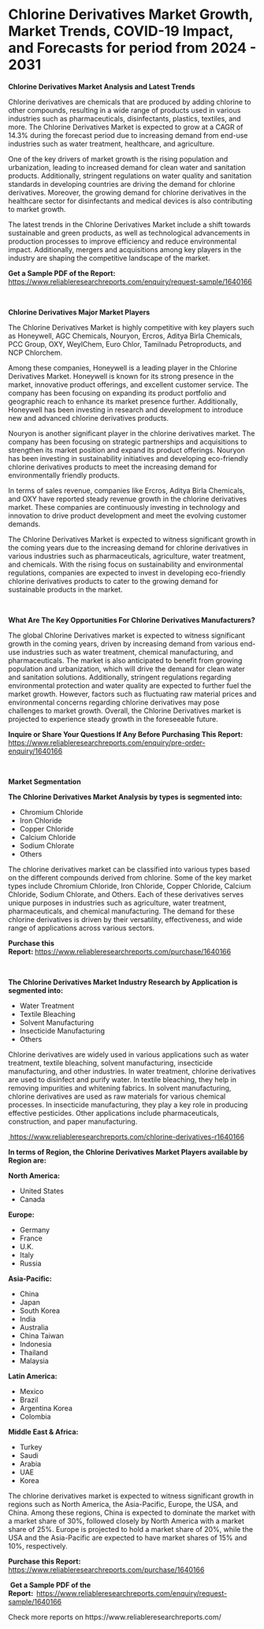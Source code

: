 <p><h1>Chlorine Derivatives Market Growth, Market Trends, COVID-19 Impact, and Forecasts for period from 2024 - 2031</h1></p><p><strong>Chlorine Derivatives Market Analysis and Latest Trends</strong></p>
<p><p>Chlorine derivatives are chemicals that are produced by adding chlorine to other compounds, resulting in a wide range of products used in various industries such as pharmaceuticals, disinfectants, plastics, textiles, and more. The Chlorine Derivatives Market is expected to grow at a CAGR of 14.3% during the forecast period due to increasing demand from end-use industries such as water treatment, healthcare, and agriculture.</p><p>One of the key drivers of market growth is the rising population and urbanization, leading to increased demand for clean water and sanitation products. Additionally, stringent regulations on water quality and sanitation standards in developing countries are driving the demand for chlorine derivatives. Moreover, the growing demand for chlorine derivatives in the healthcare sector for disinfectants and medical devices is also contributing to market growth.</p><p>The latest trends in the Chlorine Derivatives Market include a shift towards sustainable and green products, as well as technological advancements in production processes to improve efficiency and reduce environmental impact. Additionally, mergers and acquisitions among key players in the industry are shaping the competitive landscape of the market.</p></p>
<p><strong>Get a Sample PDF of the Report:&nbsp;</strong> <a href="https://www.reliableresearchreports.com/enquiry/request-sample/1640166">https://www.reliableresearchreports.com/enquiry/request-sample/1640166</a></p>
<p>&nbsp;</p>
<p><strong>Chlorine Derivatives Major Market Players</strong></p>
<p><p>The Chlorine Derivatives Market is highly competitive with key players such as Honeywell, AGC Chemicals, Nouryon, Ercros, Aditya Birla Chemicals, PCC Group, OXY, WeylChem, Euro Chlor, Tamilnadu Petroproducts, and NCP Chlorchem.</p><p>Among these companies, Honeywell is a leading player in the Chlorine Derivatives Market. Honeywell is known for its strong presence in the market, innovative product offerings, and excellent customer service. The company has been focusing on expanding its product portfolio and geographic reach to enhance its market presence further. Additionally, Honeywell has been investing in research and development to introduce new and advanced chlorine derivatives products.</p><p>Nouryon is another significant player in the chlorine derivatives market. The company has been focusing on strategic partnerships and acquisitions to strengthen its market position and expand its product offerings. Nouryon has been investing in sustainability initiatives and developing eco-friendly chlorine derivatives products to meet the increasing demand for environmentally friendly products.</p><p>In terms of sales revenue, companies like Ercros, Aditya Birla Chemicals, and OXY have reported steady revenue growth in the chlorine derivatives market. These companies are continuously investing in technology and innovation to drive product development and meet the evolving customer demands.</p><p>The Chlorine Derivatives Market is expected to witness significant growth in the coming years due to the increasing demand for chlorine derivatives in various industries such as pharmaceuticals, agriculture, water treatment, and chemicals. With the rising focus on sustainability and environmental regulations, companies are expected to invest in developing eco-friendly chlorine derivatives products to cater to the growing demand for sustainable products in the market.</p></p>
<p>&nbsp;</p>
<p><strong>What Are The Key Opportunities For Chlorine Derivatives Manufacturers?</strong></p>
<p><p>The global Chlorine Derivatives market is expected to witness significant growth in the coming years, driven by increasing demand from various end-use industries such as water treatment, chemical manufacturing, and pharmaceuticals. The market is also anticipated to benefit from growing population and urbanization, which will drive the demand for clean water and sanitation solutions. Additionally, stringent regulations regarding environmental protection and water quality are expected to further fuel the market growth. However, factors such as fluctuating raw material prices and environmental concerns regarding chlorine derivatives may pose challenges to market growth. Overall, the Chlorine Derivatives market is projected to experience steady growth in the foreseeable future.</p></p>
<p><strong>Inquire or Share Your Questions If Any Before Purchasing This Report:</strong> <a href="https://www.reliableresearchreports.com/enquiry/pre-order-enquiry/1640166">https://www.reliableresearchreports.com/enquiry/pre-order-enquiry/1640166</a></p>
<p>&nbsp;</p>
<p><strong>Market Segmentation</strong></p>
<p><strong>The Chlorine Derivatives Market Analysis by types is segmented into:</strong></p>
<p><ul><li>Chromium Chloride</li><li>Iron Chloride</li><li>Copper Chloride</li><li>Calcium Chloride</li><li>Sodium Chlorate</li><li>Others</li></ul></p>
<p><p>The chlorine derivatives market can be classified into various types based on the different compounds derived from chlorine. Some of the key market types include Chromium Chloride, Iron Chloride, Copper Chloride, Calcium Chloride, Sodium Chlorate, and Others. Each of these derivatives serves unique purposes in industries such as agriculture, water treatment, pharmaceuticals, and chemical manufacturing. The demand for these chlorine derivatives is driven by their versatility, effectiveness, and wide range of applications across various sectors.</p></p>
<p><strong>Purchase this Report:&nbsp;</strong><a href="https://www.reliableresearchreports.com/purchase/1640166">https://www.reliableresearchreports.com/purchase/1640166</a></p>
<p>&nbsp;</p>
<p><strong>The Chlorine Derivatives Market Industry Research by Application is segmented into:</strong></p>
<p><ul><li>Water Treatment</li><li>Textile Bleaching</li><li>Solvent Manufacturing</li><li>Insecticide Manufacturing</li><li>Others</li></ul></p>
<p><p>Chlorine derivatives are widely used in various applications such as water treatment, textile bleaching, solvent manufacturing, insecticide manufacturing, and other industries. In water treatment, chlorine derivatives are used to disinfect and purify water. In textile bleaching, they help in removing impurities and whitening fabrics. In solvent manufacturing, chlorine derivatives are used as raw materials for various chemical processes. In insecticide manufacturing, they play a key role in producing effective pesticides. Other applications include pharmaceuticals, construction, and paper manufacturing.</p></p>
<p><a href="https://www.reliableresearchreports.com/chlorine-derivatives-r1640166">&nbsp;https://www.reliableresearchreports.com/chlorine-derivatives-r1640166</a></p>
<p><strong>In terms of Region, the Chlorine Derivatives Market Players available by Region are:</strong></p>
<p>
    <p> <strong> North America: </strong>
        <ul>
            <li>United States</li>
            <li>Canada</li>
        </ul>
        </p> 
    <p> <strong> Europe: </strong>
        <ul>
            <li>Germany</li>
            <li>France</li>
            <li>U.K.</li>
            <li>Italy</li>
            <li>Russia</li>
        </ul>
        </p> 
    <p> <strong> Asia-Pacific: </strong>
        <ul>
            <li>China</li>
            <li>Japan</li>
            <li>South Korea</li>
            <li>India</li>
            <li>Australia</li>
            <li>China Taiwan</li>
            <li>Indonesia</li>
            <li>Thailand</li>
            <li>Malaysia</li>
        </ul>
        </p> 
    <p> <strong> Latin America: </strong>
        <ul>
            <li>Mexico</li>
            <li>Brazil</li>
            <li>Argentina Korea</li>
            <li>Colombia</li>
        </ul>
        </p> 
    <p> <strong> Middle East & Africa: </strong>
        <ul>
            <li>Turkey</li>
            <li>Saudi</li>
            <li>Arabia</li>
            <li>UAE</li>
            <li>Korea</li>
        </ul>
    </p>
    </p>
<p><p>The chlorine derivatives market is expected to witness significant growth in regions such as North America, the Asia-Pacific, Europe, the USA, and China. Among these regions, China is expected to dominate the market with a market share of 30%, followed closely by North America with a market share of 25%. Europe is projected to hold a market share of 20%, while the USA and the Asia-Pacific are expected to have market shares of 15% and 10%, respectively.</p></p>
<p><strong>Purchase this Report: </strong><a href="https://www.reliableresearchreports.com/purchase/1640166">https://www.reliableresearchreports.com/purchase/1640166</a></p>
<p>&nbsp;<strong>Get a Sample PDF of the Report:&nbsp;&nbsp;</strong><a href="https://www.reliableresearchreports.com/enquiry/request-sample/1640166">https://www.reliableresearchreports.com/enquiry/request-sample/1640166</a></p>
<p><strong></strong></p>
<p>Check more reports on https://www.reliableresearchreports.com/</p>